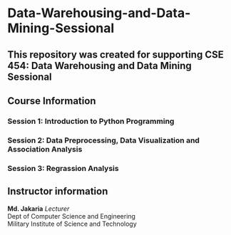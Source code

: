 # Data-Warehousing-and-Data-Mining-Sessional
## This repository was created for supporting CSE 454: Data Warehousing and Data Mining Sessional

## Course Information
### Session 1: Introduction to Python Programming
### Session 2: Data Preprocessing, Data Visualization and Association Analysis
### Session 3: Regrassion Analysis


## Instructor information 
**Md. Jakaria**
*Lecturer* \
Dept of Computer Science and Engineering \
Military Institute of Science and Technology 
